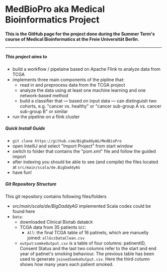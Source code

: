 # MedBioPro aka Medical Bioinformatics Project

#### This is the GitHub page for the project done during the Summer Term's course of Medical Bioinformatics at the Freie Universität Berlin.

---

##### This project aims to
* build a workflow / pipelaine based on Apache Flink to analyze data from TCGA
* implements three main components of the pipline that:
  * read in and preprocess data from the TCGA project
  * analyze the data using at least one machine learning and one network-based method
  * build a classifier that &mdash; based on input data &mdash; can distinguish two cohorts, e.g. "cancer vs. healthy" or "cancer sub-group A vs. cancer sub-group B" or similar
* run the pipeline on a flink cluster


##### Quick Install Guide
* `git clone https://github.com/BigDaddyAG/MedBioPro`
* open IntelliJ and select "Import Project" from start window
* switch to folder that contains the "pom.xml" file and follow the guided import
* after indexing you should be able to see (and compile) the files located at `src/main/scala/de.BigDaddyAG`
* have fun!


##### Git Repository Structure
This git repository contains following files/folders

* *src/main/scala/de/BigDaddyAG* implemented Scala codes could be found here 
* `Data`:
	* downloaded Clinical Biotab data`BCR`  
	* TCGA data from 35 patients `GCC`:  
		* `All`: the final TCGA table of 16 patinets, which are manuelly joined: `allGccDataClean.csv`  
	* `output`:`somkeOutput.csv` is a table of four columns: patinentID, Consent Status 
		            and the last two columns refer to the start and end year of patinet's smoking behaviour. The previous table has been used to generate `joinedSomkeOutput.csv`. Here the third column shows how many years each patient smoked.   
